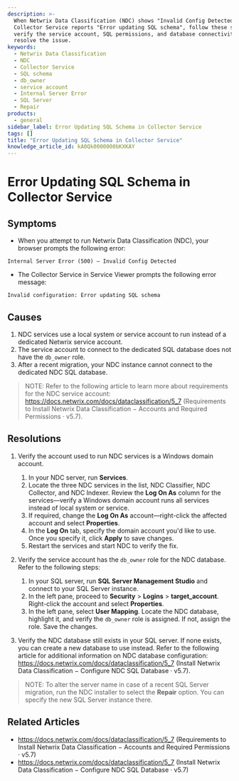 ```yaml
---
description: >-
  When Netwrix Data Classification (NDC) shows "Invalid Config Detected" and the
  Collector Service reports "Error updating SQL schema", follow these steps to
  verify the service account, SQL permissions, and database connectivity to
  resolve the issue.
keywords:
  - Netwrix Data Classification
  - NDC
  - Collector Service
  - SQL schema
  - db_owner
  - service account
  - Internal Server Error
  - SQL Server
  - Repair
products:
  - general
sidebar_label: Error Updating SQL Schema in Collector Service
tags: []
title: "Error Updating SQL Schema in Collector Service"
knowledge_article_id: kA0Qk0000000bKXKAY
---
```


# Error Updating SQL Schema in Collector Service

## Symptoms

- When you attempt to run Netwrix Data Classification (NDC), your browser prompts the following error:

```
Internal Server Error (500) — Invalid Config Detected
```

- The Collector Service in Service Viewer prompts the following error message:

```
Invalid configuration: Error updating SQL schema
```

## Causes

1. NDC services use a local system or service account to run instead of a dedicated Netwrix service account.
2. The service account to connect to the dedicated SQL database does not have the `db_owner` role.
3. After a recent migration, your NDC instance cannot connect to the dedicated NDC SQL database.

> NOTE: Refer to the following article to learn more about requirements for the NDC service account: https://docs.netwrix.com/docs/dataclassification/5_7 (Requirements to Install Netwrix Data Classification − Accounts and Required Permissions · v5.7).

## Resolutions

1. Verify the account used to run NDC services is a Windows domain account.

   1. In your NDC server, run **Services**.
   2. Locate the three NDC services in the list, NDC Classifier, NDC Collector, and NDC Indexer. Review the **Log On As** column for the services—verify a Windows domain account runs all services instead of local system or service.
   3. If required, change the **Log On As** account—right-click the affected account and select **Properties**.
   4. In the **Log On** tab, specify the domain account you'd like to use. Once you specify it, click **Apply** to save changes.
   5. Restart the services and start NDC to verify the fix.

2. Verify the service account has the `db_owner` role for the NDC database. Refer to the following steps:

   1. In your SQL server, run **SQL Server Management Studio** and connect to your SQL Server instance.
   2. In the left pane, proceed to **Security** > **Logins** > **target_account**. Right-click the account and select **Properties**.
   3. In the left pane, select **User Mapping**. Locate the NDC database, highlight it, and verify the `db_owner` role is assigned. If not, assign the role. Save the changes.

3. Verify the NDC database still exists in your SQL server. If none exists, you can create a new database to use instead. Refer to the following article for additional information on NDC database configuration: https://docs.netwrix.com/docs/dataclassification/5_7 (Install Netwrix Data Classification − Configure NDC SQL Database · v5.7).

> NOTE: To alter the server name in case of a recent SQL Server migration, run the NDC installer to select the **Repair** option. You can specify the new SQL Server instance there.

## Related Articles

- https://docs.netwrix.com/docs/dataclassification/5_7 (Requirements to Install Netwrix Data Classification − Accounts and Required Permissions · v5.7)
- https://docs.netwrix.com/docs/dataclassification/5_7 (Install Netwrix Data Classification − Configure NDC SQL Database · v5.7)
